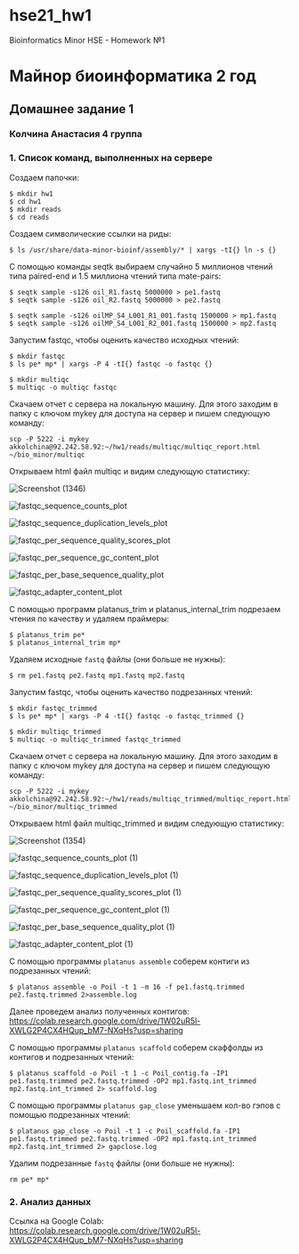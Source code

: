 # hse21_hw1
Bioinformatics Minor HSE - Homework №1

# Майнор биоинформатика 2 год #

## Домашнее задание 1 ##

### Колчина Анастасия 4 группа ###

### 1. Список команд, выполненных на сервере ###

Создаем папочки:
```
$ mkdir hw1
$ cd hw1
$ mkdir reads
$ cd reads
```
Создаем символические ссылки на риды:
```
$ ls /usr/share/data-minor-bioinf/assembly/* | xargs -tI{} ln -s {}
```
С помощью команды seqtk выбираем случайно 5 миллионов чтений типа paired-end и 1.5 миллиона чтений типа mate-pairs:
```
$ seqtk sample -s126 oil_R1.fastq 5000000 > pe1.fastq
$ seqtk sample -s126 oil_R2.fastq 5000000 > pe2.fastq

$ seqtk sample -s126 oilMP_S4_L001_R1_001.fastq 1500000 > mp1.fastq
$ seqtk sample -s126 oilMP_S4_L001_R2_001.fastq 1500000 > mp2.fastq
```
Запустим fastqc, чтобы оценить качество исходных чтений:
```
$ mkdir fastqc
$ ls pe* mp* | xargs -P 4 -tI{} fastqc -o fastqc {}

$ mkdir multiqc
$ multiqc -o multiqc fastqc
```
Скачаем отчет с сервера на локальную машину. Для этого заходим в папку с ключом mykey для доступа на сервер и пишем следующую команду:
```
scp -P 5222 -i mykey akkolchina@92.242.58.92:~/hw1/reads/multiqc/multiqc_report.html ~/bio_minor/multiqc
```
Открываем html файл multiqc и видим следующую статистику:

![Screenshot (1346)](https://user-images.githubusercontent.com/60008375/138947442-96fc6b77-e9aa-4381-b304-a44551ac2f61.png)

![fastqc_sequence_counts_plot](https://user-images.githubusercontent.com/60008375/138947486-0230f4d8-b4d0-4521-a178-09d9cadcdcc8.png)

![fastqc_sequence_duplication_levels_plot](https://user-images.githubusercontent.com/60008375/138948152-2407e376-453c-4015-8cb3-0b5c66ce49d3.png)

![fastqc_per_sequence_quality_scores_plot](https://user-images.githubusercontent.com/60008375/138947688-0ea5e6ee-f1d7-40d1-a487-393e249a9ed5.png)

![fastqc_per_sequence_gc_content_plot](https://user-images.githubusercontent.com/60008375/138947709-128c96ea-9bb4-4a0b-a8fb-ded799c00df6.png)

![fastqc_per_base_sequence_quality_plot](https://user-images.githubusercontent.com/60008375/138947734-3fcf14c0-6682-4e3b-b61c-4642f5e57c63.png)

![fastqc_adapter_content_plot](https://user-images.githubusercontent.com/60008375/138947746-b447200f-7f49-420d-ad4e-b01abda53f7f.png)

С помощью программ platanus_trim и platanus_internal_trim подрезаем чтения по качеству и удаляем праймеры:
```
$ platanus_trim pe*
$ platanus_internal_trim mp*
```
Удаляем исходные ```fastq``` файлы (они больше не нужны):
```
$ rm pe1.fastq pe2.fastq mp1.fastq mp2.fastq
```
Запустим fastqc, чтобы оценить качество подрезанных чтений:
```
$ mkdir fastqc_trimmed
$ ls pe* mp* | xargs -P 4 -tI{} fastqc -o fastqc_trimmed {}

$ mkdir multiqc_trimmed
$ multiqc -o multiqc_trimmed fastqc_trimmed
```
Скачаем отчет с сервера на локальную машину. Для этого заходим в папку с ключом mykey для доступа на сервер и пишем следующую команду:
```
scp -P 5222 -i mykey akkolchina@92.242.58.92:~/hw1/reads/multiqc_trimmed/multiqc_report.html ~/bio_minor/multiqc_trimmed
```
Открываем html файл multiqc_trimmed и видим следующую статистику:

![Screenshot (1354)](https://user-images.githubusercontent.com/60008375/139093479-2b91fd2a-9896-401a-aeac-3ac294a75878.png)

![fastqc_sequence_counts_plot (1)](https://user-images.githubusercontent.com/60008375/139093565-62028ec9-ae44-4b77-9ed7-d1b36328281d.png)

![fastqc_sequence_duplication_levels_plot (1)](https://user-images.githubusercontent.com/60008375/139093608-44706eb2-37e9-4c29-ba9d-eaf8a38ab7b6.png)

![fastqc_per_sequence_quality_scores_plot (1)](https://user-images.githubusercontent.com/60008375/139093678-0a061594-0bee-4635-bbd9-5572d959c76f.png)

![fastqc_per_sequence_gc_content_plot (1)](https://user-images.githubusercontent.com/60008375/139093710-676941a9-9371-4af8-b364-7c7514c84c87.png)

![fastqc_per_base_sequence_quality_plot (1)](https://user-images.githubusercontent.com/60008375/139093756-e62564d1-407e-4969-9423-98495dcfb6d1.png)

![fastqc_adapter_content_plot (1)](https://user-images.githubusercontent.com/60008375/139093775-bd19a3ef-ed32-4d72-bfb2-73d59069d4ed.png)

С помощью программы ```platanus assemble``` соберем контиги из подрезанных чтений:
```
$ platanus assemble -o Poil -t 1 -m 16 -f pe1.fastq.trimmed pe2.fastq.trimmed 2>assemble.log
```
Далее проведем анализ полученных контигов: https://colab.research.google.com/drive/1W02uR5l-XWLG2P4CX4HQup_bM7-NXqHs?usp=sharing

С помощью программы ```platanus scaffold``` соберем скаффолды из контигов и подрезанных чтений:
```
$ platanus scaffold -o Poil -t 1 -c Poil_contig.fa -IP1 pe1.fastq.trimmed pe2.fastq.trimmed -OP2 mp1.fastq.int_trimmed mp2.fastq.int_trimmed 2> scaffold.log
```
С помощью программы ```platanus gap_close``` уменьшаем кол-во гэпов с помощью подрезанных чтений:
```
$ platanus gap_close -o Poil -t 1 -c Poil_scaffold.fa -IP1 pe1.fastq.trimmed pe2.fastq.trimmed -OP2 mp1.fastq.int_trimmed mp2.fastq.int_trimmed 2> gapclose.log
```
Удалим подрезанные ```fastq``` файлы (они больше не нужны):
```
rm pe* mp*
```
### 2. Анализ данных ###
Ссылка на Google Colab: https://colab.research.google.com/drive/1W02uR5l-XWLG2P4CX4HQup_bM7-NXqHs?usp=sharing
